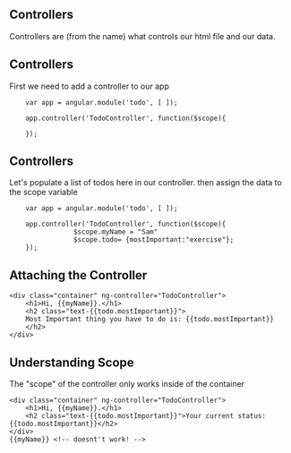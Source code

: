 ## Controllers
Controllers are (from the name) what controls our html file and our data. <!-- .element: class="fragment" -->


## Controllers
First we need to add a controller to our app
```
    var app = angular.module('todo', [ ]);

    app.controller('TodoController', function($scope){

    });

```


## Controllers

Let's populate a list of todos here in our controller.
then assign the data to the scope variable
```
    var app = angular.module('todo', [ ]);

    app.controller('TodoController', function($scope){
                $scope.myName = "Sam"
                $scope.todo= {mostImportant:"exercise"};
    });
```



## Attaching the Controller
```
<div class="container" ng-controller="TodoController">
    <h1>Hi, {{myName}}.</h1>
    <h2 class="text-{{todo.mostImportant}}">
    Most Important thing you have to do is: {{todo.mostImportant}}
    </h2>
</div>
```



## Understanding Scope
The "scope" of the controller only works inside of the container

```
<div class="container" ng-controller="TodoController">
    <h1>Hi, {{myName}}.</h1>
    <h2 class="text-{{todo.mostImportant}}">Your current status: {{todo.mostImportant}}</h2>
</div>
{{myName}} <!-- doesnt't work! -->
```
